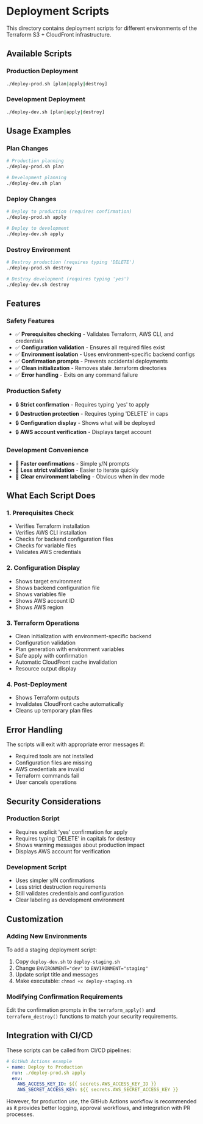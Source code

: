 # Deployment Scripts

This directory contains deployment scripts for different environments of the Terraform S3 + CloudFront infrastructure.

## Available Scripts

### Production Deployment
```bash
./deploy-prod.sh [plan|apply|destroy]
```

### Development Deployment  
```bash
./deploy-dev.sh [plan|apply|destroy]
```

## Usage Examples

### Plan Changes
```bash
# Production planning
./deploy-prod.sh plan

# Development planning
./deploy-dev.sh plan
```

### Deploy Changes
```bash
# Deploy to production (requires confirmation)
./deploy-prod.sh apply

# Deploy to development
./deploy-dev.sh apply
```

### Destroy Environment
```bash
# Destroy production (requires typing 'DELETE')
./deploy-prod.sh destroy

# Destroy development (requires typing 'yes')
./deploy-dev.sh destroy
```

## Features

### Safety Features
- ✅ **Prerequisites checking** - Validates Terraform, AWS CLI, and credentials
- ✅ **Configuration validation** - Ensures all required files exist
- ✅ **Environment isolation** - Uses environment-specific backend configs
- ✅ **Confirmation prompts** - Prevents accidental deployments
- ✅ **Clean initialization** - Removes stale .terraform directories
- ✅ **Error handling** - Exits on any command failure

### Production Safety
- 🔒 **Strict confirmation** - Requires typing 'yes' to apply
- 🔒 **Destruction protection** - Requires typing 'DELETE' in caps
- 🔒 **Configuration display** - Shows what will be deployed
- 🔒 **AWS account verification** - Displays target account

### Development Convenience
- 🚀 **Faster confirmations** - Simple y/N prompts
- 🚀 **Less strict validation** - Easier to iterate quickly
- 🚀 **Clear environment labeling** - Obvious when in dev mode

## What Each Script Does

### 1. Prerequisites Check
- Verifies Terraform installation
- Verifies AWS CLI installation  
- Checks for backend configuration files
- Checks for variable files
- Validates AWS credentials

### 2. Configuration Display
- Shows target environment
- Shows backend configuration file
- Shows variables file
- Shows AWS account ID
- Shows AWS region

### 3. Terraform Operations
- Clean initialization with environment-specific backend
- Configuration validation
- Plan generation with environment variables
- Safe apply with confirmation
- Automatic CloudFront cache invalidation
- Resource output display

### 4. Post-Deployment
- Shows Terraform outputs
- Invalidates CloudFront cache automatically
- Cleans up temporary plan files

## Error Handling

The scripts will exit with appropriate error messages if:
- Required tools are not installed
- Configuration files are missing
- AWS credentials are invalid
- Terraform commands fail
- User cancels operations

## Security Considerations

### Production Script
- Requires explicit 'yes' confirmation for apply
- Requires typing 'DELETE' in capitals for destroy
- Shows warning messages about production impact
- Displays AWS account for verification

### Development Script  
- Uses simpler y/N confirmations
- Less strict destruction requirements
- Still validates credentials and configuration
- Clear labeling as development environment

## Customization

### Adding New Environments
To add a staging deployment script:

1. Copy `deploy-dev.sh` to `deploy-staging.sh`
2. Change `ENVIRONMENT="dev"` to `ENVIRONMENT="staging"`
3. Update script title and messages
4. Make executable: `chmod +x deploy-staging.sh`

### Modifying Confirmation Requirements
Edit the confirmation prompts in the `terraform_apply()` and `terraform_destroy()` functions to match your security requirements.

## Integration with CI/CD

These scripts can be called from CI/CD pipelines:

```yaml
# GitHub Actions example
- name: Deploy to Production
  run: ./deploy-prod.sh apply
  env:
    AWS_ACCESS_KEY_ID: ${{ secrets.AWS_ACCESS_KEY_ID }}
    AWS_SECRET_ACCESS_KEY: ${{ secrets.AWS_SECRET_ACCESS_KEY }}
```

However, for production use, the GitHub Actions workflow is recommended as it provides better logging, approval workflows, and integration with PR processes.